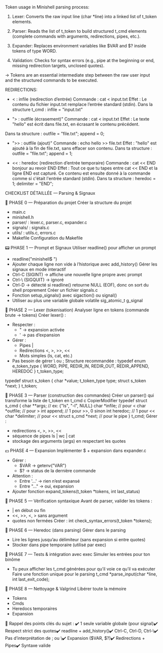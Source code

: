 
Token usage in Minishell parsing process:

1. Lexer:
   Converts the raw input line (char *line) into a linked list of t_token elements.

2. Parser:
   Reads the list of t_token to build structured t_cmd elements
   (complete commands with arguments, redirections, pipes, etc.).

3. Expander:
   Replaces environment variables like $VAR and $? inside tokens of type WORD.

4. Validation:
   Checks for syntax errors (e.g., pipe at the beginning or end, missing redirection targets, unclosed quotes).

-> Tokens are an essential intermediate step between the raw user input and the structured commands to be executed.

REDIRECTIONS:

- < : infile (redirection d’entrée)
Commande : cat < input.txt
Effet : Le contenu du fichier input.txt remplace l’entrée standard (stdin).
Dans la structure t_cmd :  infile = "input.txt"

- "> : outfile (écrasement)"
Commande : cat < input.txt
Effet : Le texte "hello" est écrit dans file.txt, en écrasant le contenu précédent.

Dans ta structure : outfile = "file.txt";  append = 0;

- ">> : outfile (ajout)"
Commande : echo hello >> file.txt
Effet : "hello" est ajouté à la fin de file.txt, sans effacer son contenu.
Dans ta structure : outfile = "file.txt";  append = 1;

- << : heredoc (redirection d’entrée temporaire)
Commande : cat << END bonjour au revoir END
Effet : Tout ce que tu tapes entre cat << END et la ligne END est capturé.
Ce contenu est ensuite donné à la commande comme si c'était l'entrée standard (stdin).
Dans ta structure : heredoc = 1;  delimiter = "END";


CHECKLIST DÉTAILLÉE — Parsing & Signaux

🧱 PHASE 0 — Préparation du projet
Créer la structure du projet
* main.c
* minishell.h
* parser/ : lexer.c, parser.c, expander.c
* signals/ : signals.c
* utils/ : utils.c, errors.c
* Makefile
Configuration du Makefile

📟 PHASE 1 — Prompt et Signaux
Utiliser readline() pour afficher un prompt
* readline("minishell$ ")
* Ajouter chaque ligne non vide à l’historique avec add_history()
Gérer les signaux en mode interactif
* Ctrl-C (SIGINT) → affiche une nouvelle ligne propre avec prompt
* Ctrl-\ (SIGQUIT) → ignoré
* Ctrl-D → détecté si readline() retourne NULL (EOF), donc on sort du shell proprement
Créer un fichier signals.c
* Fonction setup_signals() avec sigaction() ou signal()
* Utiliser au plus une variable globale volatile sig_atomic_t g_signal

🧠 PHASE 2 — Lexer (tokenisation)
Analyser ligne en tokens (commande brute → tokens)
Créer lexer() :
* Respecter :
    * " → expansion activée
    * ' → pas d’expansion
* Gérer :
    * Pipes |
    * Redirections <, >, >>, <<
    * Mots simples (ls, cat, etc.)
* Pas besoin de gérer \ ou ;
Structure recommandée :
typedef enum e_token_type {
  WORD, PIPE, REDIR_IN, REDIR_OUT, REDIR_APPEND, HEREDOC
} t_token_type;

typedef struct s_token {
  char *value;
  t_token_type type;
  struct s_token *next;
} t_token;

🧱 PHASE 3 — Parser (construction des commandes)
Créer un parser() qui transforme la liste de t_token en t_cmd
c
CopierModifier
typedef struct s_cmd {
  char **args; // ex: {"ls", "-l", NULL}
  char *infile;     // pour <
  char *outfile;    // pour >
  int   append;     // 1 pour >>, 0 sinon
  int   heredoc;    // 1 pour <<
  char *delimiter;  // pour <<
  struct s_cmd *next; // pour le pipe
} t_cmd;
Gérer :
* redirections <, >, >>, <<
* séquence de pipes ls | wc | cat
* stockage des arguments (args) en respectant les quotes

💵 PHASE 4 — Expansion
Implémenter $ + expansion dans expander.c
* Gérer :
    * $VAR → getenv("VAR")
    * $? → status de la dernière commande
* Attention :
    * Entre '...' → rien n’est expansé
    * Entre "..." → oui, expansion
* Ajouter fonction expand_tokens(t_token *tokens, int last_status)

📜 PHASE 5 — Vérification syntaxique
 Avant de parser, valider les tokens :
* | en début ou fin
* <<, >>, <, > sans argument
* quotes non fermées
Créer : int check_syntax_errors(t_token *tokens);

💬 PHASE 6 — Heredoc (dans parsing)
 Gérer dans le parsing
* Lire les lignes jusqu’au délimiteur (sans expansion si entre quotes)
* Stocker dans pipe temporaire (utilisé par exec)

🧪 PHASE 7 — Tests & intégration avec exec
 Simuler les entrées pour ton binôme
* Tu peux afficher les t_cmd générées pour qu’il voie ce qu’il va exécuter
 Faire une fonction unique pour le parsing
t_cmd *parse_input(char *line, int last_exit_code);

🧽 PHASE 8 — Nettoyage & Valgrind
Libérer toute la mémoire
* Tokens
* Cmds
* Heredocs temporaires
* Expansion

🧠 Rappel des points clés du sujet :
✔️ 1 seule variable globale (pour signal)✔️ Respect strict des quotes✔️ readline + add_history()✔️ Ctrl-C, Ctrl-D, Ctrl-\✔️ Pas d’interprétation de ; ou \✔️ Expansion ($VAR, $?)✔️ Redirections + Pipes✔️ Syntaxe valide
